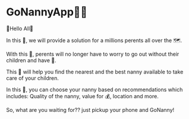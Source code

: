 # GoNannyApp🍼👶

🍼Hello All🍼

In this 📱, we will provide a solution for a millions perents all over the 🗺️.

With this 📱, perents will no longer have to worry to go out without their children and have 🥳. 

This 📱 will help you find the nearest and the best nanny available to take care of your children.

In this 📱, you can choose your nanny based on recommendations which includes:  Quality of the nanny, value for 💰, location and more.

So, what are you waiting for?? just pickup your phone and GoNanny!
                                                                                
                                                                               
                                                                            














